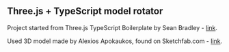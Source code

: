 ## Three.js + TypeScript model rotator

Project started from Three.js TypeScript Boilerplate by Sean Bradley - [link](https://github.com/Sean-Bradley/Three.js-TypeScript-Boilerplate).

Used 3D model made by Alexios Apokaukos, found on Sketchfab.com - [link](https://sketchfab.com/3d-models/honda-s800-fa6c6113f1e34d9baaff80b5b586a25d).

